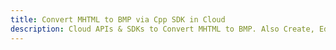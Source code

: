 ---title: Convert MHTML to BMP via Cpp SDK in Clouddescription: Cloud APIs & SDKs to Convert MHTML to BMP. Also Create, Edit & Render Microsoft Word & OpenOffice documents in the Cloud.---
